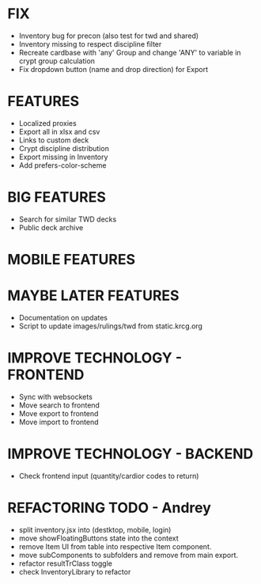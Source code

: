 # FIX
- Inventory bug for precon (also test for twd and shared)
- Inventory missing to respect discipline filter
- Recreate cardbase with 'any' Group and change 'ANY' to variable in crypt group calculation
- Fix dropdown button (name and drop direction) for Export

# FEATURES
- Localized proxies
- Export all in xlsx and csv
- Links to custom deck
- Crypt discipline distribution
- Export missing in Inventory
- Add prefers-color-scheme

# BIG FEATURES
- Search for similar TWD decks
- Public deck archive

# MOBILE FEATURES

# MAYBE LATER FEATURES
- Documentation on updates
- Script to update images/rulings/twd from static.krcg.org

# IMPROVE TECHNOLOGY - FRONTEND
- Sync with websockets
- Move search to frontend
- Move export to frontend
- Move import to frontend

# IMPROVE TECHNOLOGY - BACKEND
- Check frontend input (quantity/cardior codes to return)

# REFACTORING TODO - Andrey
- split inventory.jsx into (destktop, mobile, login)
- move showFloatingButtons state into the context
- remove Item UI from table into respective Item component.
- move subComponents to subfolders and remove from main export.
- refactor resultTrClass toggle
- check InventoryLibrary to refactor
